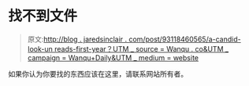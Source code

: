# 找不到文件

> 原文:[http://blog . jaredsinclair . com/post/93118460565/a-candid-look-un reads-first-year？UTM _ source = Wanqu . co&UTM _ campaign = Wanqu+Daily&UTM _ medium = website](http://blog.jaredsinclair.com/post/93118460565/a-candid-look-at-unreads-first-year?utm_source=wanqu.co&utm_campaign=Wanqu+Daily&utm_medium=website)

如果你认为你要找的东西应该在这里，请联系网站所有者。